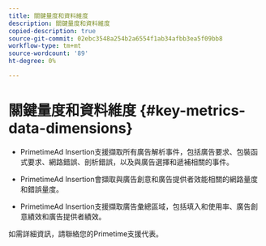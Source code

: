 ```yaml
---
title: 關鍵量度和資料維度
description: 關鍵量度和資料維度
copied-description: true
source-git-commit: 02ebc3548a254b2a6554f1ab34afbb3ea5f09bb8
workflow-type: tm+mt
source-wordcount: '89'
ht-degree: 0%

---
```


# 關鍵量度和資料維度 {#key-metrics-data-dimensions}

* PrimetimeAd Insertion支援擷取所有廣告解析事件，包括廣告要求、包裝函式要求、網路錯誤、剖析錯誤，以及與廣告選擇和遞補相關的事件。

* PrimetimeAd Insertion會擷取與廣告創意和廣告提供者效能相關的網路量度和錯誤量度。

* PrimetimeAd Insertion支援擷取廣告彙總區域，包括填入和使用率、廣告創意績效和廣告提供者績效。

如需詳細資訊，請聯絡您的Primetime支援代表。
